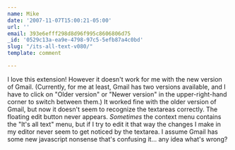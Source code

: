```yaml
---
name: Mike
date: '2007-11-07T15:00:21-05:00'
url: ''
email: 393e6efff298d8d96f995c8606806d75
_id: '0529c13a-ea9e-4798-97c5-5efb87a4c0bd'
slug: "/its-all-text-v080/"
template: comment

---
```


I love this extension!  However it doesn't work for me with the new version of Gmail.  (Currently, for me at least, Gmail has two versions available, and I have to click on "Older version" or "Newer version" in the upper-right-hand corner to switch between them.)  It worked fine with the older version of Gmail, but now it doesn't seem to recognize the textareas correctly.  The floating edit button never appears. *Sometimes* the context menu contains the "It's all text" menu, but if I try to edit it that way the changes I make in my editor never seem to get noticed by the textarea.  I assume Gmail has some new javascript nonsense that's confusing it... any idea what's wrong?
